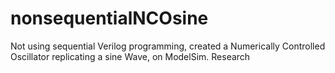 # nonsequentialNCOsine
Not using sequential Verilog programming, created a Numerically Controlled Oscillator replicating a sine Wave, on ModelSim. 
Research
